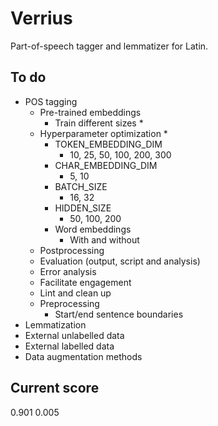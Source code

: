 # Verrius

Part-of-speech tagger and lemmatizer for Latin.

## To do
- POS tagging
    - Pre-trained embeddings
        - Train different sizes *
    - Hyperparameter optimization *
        - TOKEN_EMBEDDING_DIM
            - 10, 25, 50, 100, 200, 300
        - CHAR_EMBEDDING_DIM
            - 5, 10
        - BATCH_SIZE
            - 16, 32
        - HIDDEN_SIZE
            - 50, 100, 200
        - Word embeddings
            - With and without
    - Postprocessing
    - Evaluation (output, script and analysis)
    - Error analysis
    - Facilitate engagement
    - Lint and clean up
    - Preprocessing
        - Start/end sentence boundaries
- Lemmatization
- External unlabelled data
- External labelled data
- Data augmentation methods

## Current score
0.901 0.005